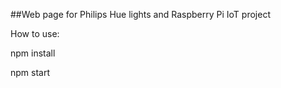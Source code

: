 ##Web page for Philips Hue lights and Raspberry Pi IoT project

How to use:

npm install

npm start
